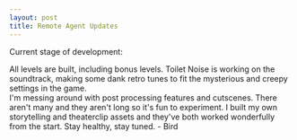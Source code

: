 ```yaml
---
layout: post	
title: Remote Agent Updates
---
```


Current stage of development: 

All levels are built, including bonus levels. Toilet Noise is working on the soundtrack, making some dank retro tunes to fit the mysterious and creepy settings in the game.<br>
I'm messing around with post processing features and cutscenes. There aren't many and they aren't long so it's fun to experiment. I built my own storytelling and theaterclip assets and they've both worked wonderfully from the start. Stay  healthy, stay tuned. - Bird
